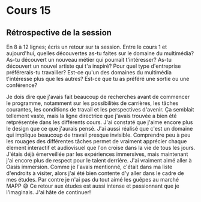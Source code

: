 # Cours 15
## Rétrospective de la session

En 8 à 12 lignes; écris un retour sur ta session. Entre le cours 1 et aujourd'hui, quelles découvertes as-tu faites sur le domaine du multimédia? As-tu découvert un nouveau métier qui pourrait t'intéresser? As-tu découvert un nouvel artiste qui t'a inspiré? Pour quel type d'entreprise préférerais-tu travailler? Est-ce qu'un des domaines du multimédia t'intéresse plus que les autres? Est-ce que tu as préféré une sortie ou une conférence? 

Je dois dire que j'avais fait beaucoup de recherches avant de commencer le programme, notamment sur les possibilités de carrières, les tâches courantes, les conditions de travail et les perspectives d'avenir. Ça semblait tellement vaste, mais la ligne directrice que j'avais trouvée a bien été retprésentée dans les différents cours. J'ai constaté que j'aime encore plus le design que ce que j'aurais pensé. J'ai aussi réalisé que c'est un domaine qui implique beaucoup de travail presque invisible. Comprendre peu à peu les rouages des différentes tâches permet de vraiment apprécier chaque élement interactif et audiovisuel que l'on croise dans la vie de tous les jours. J'étais déjà émerveillée par les expériences immersives, mais maintenant j'ai encore plus de respect pour le talent derrière.
J'ai vraiment aimé aller à Oasis immersion. Comme je l'avais mentionné, c'était dans ma liste d'endroits à visiter, alors j'ai été bien contente d'y aller dans le cadre de mes études. Par contre je n'ai pas du tout aimé les guêpes au marché MAPP :sweat_smile: Ce retour aux études est aussi intense et passionnant que je l'imaginais. J'ai hâte de continuer!
